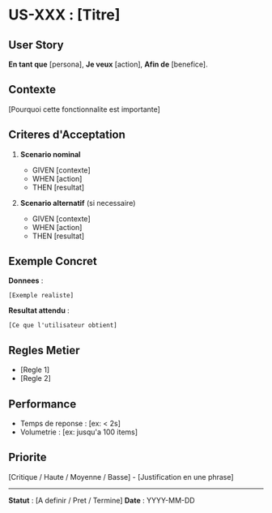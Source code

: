 # US-XXX : [Titre]

## User Story

**En tant que** [persona],
**Je veux** [action],
**Afin de** [benefice].

## Contexte

[Pourquoi cette fonctionnalite est importante]

## Criteres d'Acceptation

1. **Scenario nominal**
   - GIVEN [contexte]
   - WHEN [action]
   - THEN [resultat]

2. **Scenario alternatif** (si necessaire)
   - GIVEN [contexte]
   - WHEN [action]
   - THEN [resultat]

## Exemple Concret

**Donnees** :
```
[Exemple realiste]
```

**Resultat attendu** :
```
[Ce que l'utilisateur obtient]
```

## Regles Metier

- [Regle 1]
- [Regle 2]

## Performance

- Temps de reponse : [ex: < 2s]
- Volumetrie : [ex: jusqu'a 100 items]

## Priorite

[Critique / Haute / Moyenne / Basse] - [Justification en une phrase]

---

**Statut** : [A definir / Pret / Termine]
**Date** : YYYY-MM-DD